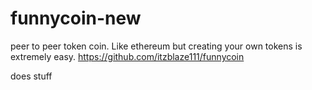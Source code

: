 # funnycoin-new
peer to peer token coin. Like ethereum but creating your own tokens is extremely easy. https://github.com/itzblaze111/funnycoin

does stuff
